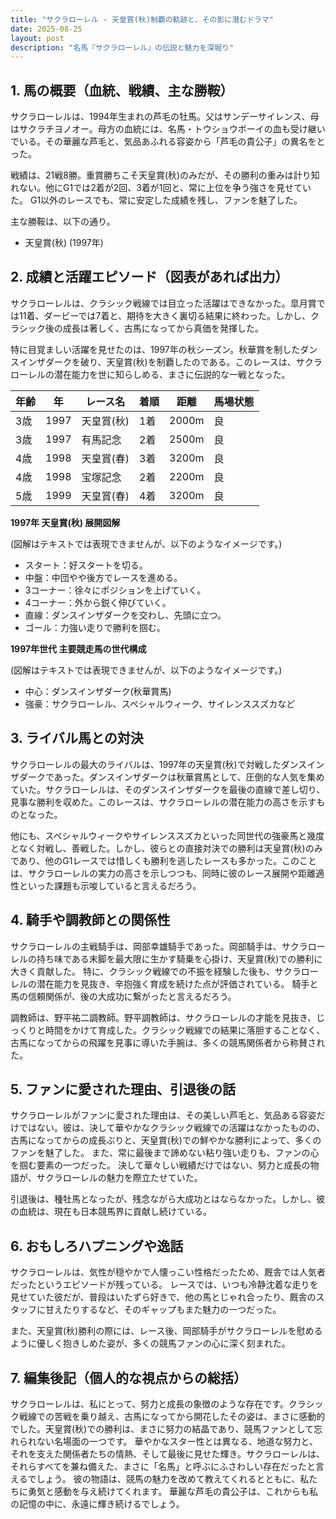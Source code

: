 ```yaml
---
title: "サクラローレル - 天皇賞(秋)制覇の軌跡と、その影に潜むドラマ"
date: 2025-08-25
layout: post
description: "名馬『サクラローレル』の伝説と魅力を深堀り"
---
```


## 1. 馬の概要（血統、戦績、主な勝鞍）

サクラローレルは、1994年生まれの芦毛の牡馬。父はサンデーサイレンス、母はサクラチヨノオー。母方の血統には、名馬・トウショウボーイの血も受け継いでいる。その華麗な芦毛と、気品あふれる容姿から「芦毛の貴公子」の異名をとった。

戦績は、21戦8勝。重賞勝ちこそ天皇賞(秋)のみだが、その勝利の重みは計り知れない。他にG1では2着が2回、3着が1回と、常に上位を争う強さを見せていた。  G1以外のレースでも、常に安定した成績を残し、ファンを魅了した。

主な勝鞍は、以下の通り。

* 天皇賞(秋) (1997年)


## 2. 成績と活躍エピソード（図表があれば出力）

サクラローレルは、クラシック戦線では目立った活躍はできなかった。皐月賞では11着、ダービーでは7着と、期待を大きく裏切る結果に終わった。しかし、クラシック後の成長は著しく、古馬になってから真価を発揮した。

特に目覚ましい活躍を見せたのは、1997年の秋シーズン。秋華賞を制したダンスインザダークを破り、天皇賞(秋)を制覇したのである。このレースは、サクラローレルの潜在能力を世に知らしめる、まさに伝説的な一戦となった。

| 年齢 | 年 | レース名 | 着順 | 距離 | 馬場状態 |
|---|---|---|---|---|---|
| 3歳 | 1997 | 天皇賞(秋) | 1着 | 2000m | 良 |
| 3歳 | 1997 | 有馬記念 | 2着 | 2500m | 良 |
| 4歳 | 1998 | 天皇賞(春) | 3着 | 3200m | 良 |
| 4歳 | 1998 | 宝塚記念 | 2着 | 2200m | 良 |
| 5歳 | 1999 | 天皇賞(春) | 4着 | 3200m | 良 |


**1997年 天皇賞(秋) 展開図解**

(図解はテキストでは表現できませんが、以下のようなイメージです。)

* スタート：好スタートを切る。
* 中盤：中団やや後方でレースを進める。
* 3コーナー：徐々にポジションを上げていく。
* 4コーナー：外から鋭く伸びていく。
* 直線：ダンスインザダークを交わし、先頭に立つ。
* ゴール：力強い走りで勝利を掴む。


**1997年世代 主要競走馬の世代構成**

(図解はテキストでは表現できませんが、以下のようなイメージです。)

* 中心：ダンスインザダーク(秋華賞馬)
* 強豪：サクラローレル、スペシャルウィーク、サイレンススズカなど


## 3. ライバル馬との対決

サクラローレルの最大のライバルは、1997年の天皇賞(秋)で対戦したダンスインザダークであった。ダンスインザダークは秋華賞馬として、圧倒的な人気を集めていた。サクラローレルは、そのダンスインザダークを最後の直線で差し切り、見事な勝利を収めた。このレースは、サクラローレルの潜在能力の高さを示すものとなった。


他にも、スペシャルウィークやサイレンススズカといった同世代の強豪馬と幾度となく対戦し、善戦した。しかし、彼らとの直接対決での勝利は天皇賞(秋)のみであり、他のG1レースでは惜しくも勝利を逃したレースも多かった。このことは、サクラローレルの実力の高さを示しつつも、同時に彼のレース展開や距離適性といった課題も示唆していると言えるだろう。


## 4. 騎手や調教師との関係性

サクラローレルの主戦騎手は、岡部幸雄騎手であった。岡部騎手は、サクラローレルの持ち味である末脚を最大限に生かす騎乗を心掛け、天皇賞(秋)での勝利に大きく貢献した。  特に、クラシック戦線での不振を経験した後も、サクラローレルの潜在能力を見抜き、辛抱強く育成を続けた点が評価されている。  騎手と馬の信頼関係が、後の大成功に繋がったと言えるだろう。

調教師は、野平祐二調教師。野平調教師は、サクラローレルの才能を見抜き、じっくりと時間をかけて育成した。クラシック戦線での結果に落胆することなく、古馬になってからの飛躍を見事に導いた手腕は、多くの競馬関係者から称賛された。


## 5. ファンに愛された理由、引退後の話

サクラローレルがファンに愛された理由は、その美しい芦毛と、気品ある容姿だけではない。彼は、決して華やかなクラシック戦線での活躍はなかったものの、古馬になってからの成長ぶりと、天皇賞(秋)での鮮やかな勝利によって、多くのファンを魅了した。  また、常に最後まで諦めない粘り強い走りも、ファンの心を掴む要素の一つだった。  決して華々しい戦績だけではない、努力と成長の物語が、サクラローレルの魅力を際立たせていた。

引退後は、種牡馬となったが、残念ながら大成功とはならなかった。しかし、彼の血統は、現在も日本競馬界に貢献し続けている。


## 6. おもしろハプニングや逸話

サクラローレルは、気性が穏やかで人懐っこい性格だったため、厩舎では人気者だったというエピソードが残っている。  レースでは、いつも冷静沈着な走りを見せていた彼だが、普段はいたずら好きで、他の馬とじゃれ合ったり、厩舎のスタッフに甘えたりするなど、そのギャップもまた魅力の一つだった。

また、天皇賞(秋)勝利の際には、レース後、岡部騎手がサクラローレルを慰めるように優しく抱きしめた姿が、多くの競馬ファンの心に深く刻まれた。


## 7. 編集後記（個人的な視点からの総括）

サクラローレルは、私にとって、努力と成長の象徴のような存在です。クラシック戦線での苦戦を乗り越え、古馬になってから開花したその姿は、まさに感動的でした。天皇賞(秋)での勝利は、まさに努力の結晶であり、競馬ファンとして忘れられない名場面の一つです。  華やかなスター性とは異なる、地道な努力と、それを支えた関係者たちの情熱、そして最後に見せた輝き。サクラローレルは、それらすべてを兼ね備えた、まさに「名馬」と呼ぶにふさわしい存在だったと言えるでしょう。  彼の物語は、競馬の魅力を改めて教えてくれるとともに、私たちに勇気と感動を与え続けてくれます。  華麗な芦毛の貴公子は、これからも私の記憶の中に、永遠に輝き続けるでしょう。
